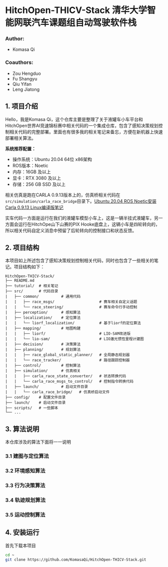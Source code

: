 # HitchOpen-THICV-Stack 清华大学智能网联汽车课题组自动驾驶软件栈
### Author: 
- Komasa Qi 
### Coauthors: 
- Zou Hengduo
- Fu Shangyu
- Qiu Yifan
- Leng Jiatong

## 1. 项目介绍
Hello，我是Komasa Qi，这个仓库主要是整理了关于液罐车小车平台和HitchOpen世界AI竞速锦标赛中相关代码的一个集成仓库，包含了感知决策规划控制相关代码的完整部署。里面也有很多我的相关笔记来备忘，方便在新机器上快速部署相关算法。

**系统推荐配置：**
- 操作系统：Ubuntu 20.04 64位 x86架构 
- ROS版本：Noetic
- 内存：16GB 及以上
- 显卡：RTX 3080 及以上
- 存储：256 GB SSD 及以上

相关仿真是跑在CARLA 0.9.13版本上的，仿真桥相关代码在`src/simulation/carla_race_bridge`目录下。[Ubuntu 20.04 ROS Noetic安装Carla 0.9.13 Linux编译版笔记](/tutorial/install_carla/Linux安装Carla编译版教程-小晶.docx)

实车代码一方面是运行在我们的液罐车模型小车上，这是一辆半挂式液罐车，另一方面会运行在HitchOpe山下山赛的PIX Hooke底盘上，这辆小车是四轮转向的，所以相关代码自定义消息中预留了后轮转向的控制接口和状态反馈。

## 2. 项目结构
本项目如上所述包含了感知决策规划控制相关代码，同时也包含了一些相关的笔记。项目结构如下：
``` 
HitchOpen-THICV-Stack/
├── README.md
├── tutorial/  # 相关笔记
├── src/       # 代码目录
|   ├── common/          # 通用代码
|   |   ├── race_msgs/                    # 赛车相关自定义话题
|   |   └── race_steering/                # 赛车命令行手动控制
|   ├── perception/      # 感知算法
|   ├── localization/    # 定位算法
|   |   └── liorf_localization/           # 基于liorf的定位算法
|   ├── mapping/         # 地图构建
|   |   ├── liorf/                        # LIO-SAM改进版
|   |   └── lio-sam/                      # LIO激光惯性里程计建图
|   ├── decision/        # 决策算法
|   ├── planning/        # 规划算法
|   |   ├── race_global_static_planner/   # 全局静态规划器
|   |   └── race_tracker/                 # 路径跟踪控制器
|   ├── control/         # 控制算法
|   ├── simulation/      # 仿真相关
|   |   ├── carla_race_state_converter/   # 状态转换代码
|   |   └── carla_race_msgs_to_control/   # 控制指令转换代码
|   ├── launch/          # 启动文件目录
|   |   └── carla_race_bridge/   # 仿真桥启动文件
├── config/    # 配置文件目录
├── launch/    # 启动文件目录
├── scripts/   # 一些脚本
└── ...
```
## 3. 算法说明
本仓库涉及的算法下面将一一说明

### 3.1 建图与定位算法


### 3.2 环境感知算法


### 3.3 行为决策算法


### 3.4 轨迹规划算法


### 3.5 运动控制算法


## 4. 安装运行

首先下载本项目
``` bash
cd ~
git clone https://github.com/KomasaQi/HitchOpen-THICV-Stack.git
```

